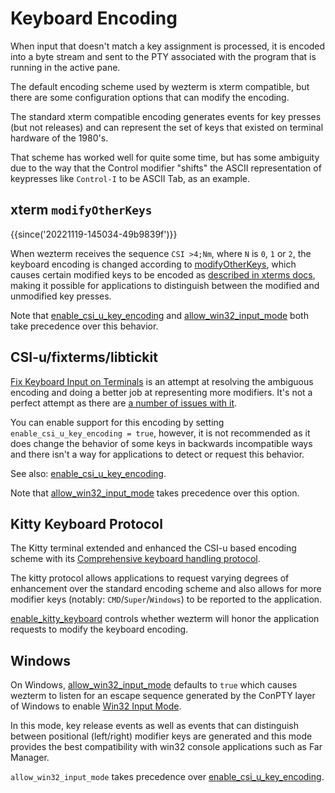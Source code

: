 # Keyboard Encoding

When input that doesn't match a key assignment is processed, it is encoded into
a byte stream and sent to the PTY associated with the program that is running
in the active pane.

The default encoding scheme used by wezterm is xterm compatible, but there are
some configuration options that can modify the encoding.

The standard xterm compatible encoding generates events for key presses (but
not releases) and can represent the set of keys that existed on terminal
hardware of the 1980's.

That scheme has worked well for quite some time, but has some ambiguity due
to the way that the Control modifier "shifts" the ASCII representation of
keypresses like `Control-I` to be ASCII Tab, as an example.

## xterm `modifyOtherKeys`

{{since('20221119-145034-49b9839f')}}

When wezterm receives the sequence `CSI >4;Nm`, where `N` is `0`, `1` or `2`,
the keyboard encoding is changed according to
[modifyOtherKeys](https://invisible-island.net/xterm/manpage/xterm.html#VT100-Widget-Resources:modifyOtherKeys),
which causes certain modified keys to be encoded as [described in xterms
docs](https://invisible-island.net/xterm/modified-keys.html), making it
possible for applications to distinguish between the modified and unmodified
key presses.

Note that [enable_csi_u_key_encoding](lua/config/enable_csi_u_key_encoding.md)
and [allow_win32_input_mode](lua/config/allow_win32_input_mode.md) both take
precedence over this behavior.

## CSI-u/fixterms/libtickit

[Fix Keyboard Input on Terminals](http://www.leonerd.org.uk/hacks/fixterms/) is
an attempt at resolving the ambiguous encoding and doing a better job at
representing more modifiers. It's not a perfect attempt as there are [a number
of issues with
it](https://sw.kovidgoyal.net/kitty/keyboard-protocol/#bugs-in-fixterms).

You can enable support for this encoding by setting `enable_csi_u_key_encoding
= true`, however, it is not recommended as it does change the behavior of some
keys in backwards incompatible ways and there isn't a way for applications to
detect or request this behavior.

See also: [enable_csi_u_key_encoding](lua/config/enable_csi_u_key_encoding.md).

Note that [allow_win32_input_mode](lua/config/allow_win32_input_mode.md) takes
precedence over this option.

## Kitty Keyboard Protocol

The Kitty terminal extended and enhanced the CSI-u based encoding scheme with
its [Comprehensive keyboard handling
protocol](https://sw.kovidgoyal.net/kitty/keyboard-protocol/).

The kitty protocol allows applications to request varying degrees of
enhancement over the standard encoding scheme and also allows for more modifier
keys (notably: `CMD`/`Super`/`Windows`) to be reported to the application.

[enable_kitty_keyboard](lua/config/enable_kitty_keyboard.md) controls whether
wezterm will honor the application requests to modify the keyboard encoding.

## Windows

On Windows, [allow_win32_input_mode](lua/config/allow_win32_input_mode.md)
defaults to `true` which causes wezterm to listen for an escape sequence
generated by the ConPTY layer of Windows to enable [Win32 Input Mode](https://github.com/microsoft/terminal/blob/main/doc/specs/%234999%20-%20Improved%20keyboard%20handling%20in%20Conpty.md).

In this mode, key release events as well as events that can distinguish between
positional (left/right) modifier keys are generated and this mode provides the
best compatibility with win32 console applications such as Far Manager.

`allow_win32_input_mode` takes precedence over
[enable_csi_u_key_encoding](lua/config/enable_csi_u_key_encoding.md).

